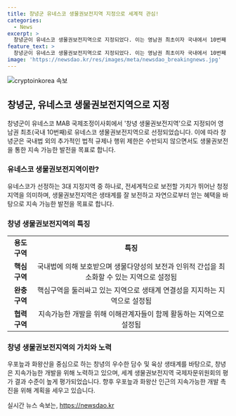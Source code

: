 ```yaml
---
title: 창녕군 유네스코 생물권보전지역 지정으로 세계적 관심!
categories:
  - News
excerpt: >
  창녕군이 유네스코 생물권보전지역으로 지정되었다. 이는 영남권 최초이자 국내에서 10번째 지정된 것으로, 국제적으로 생물다양성을 보전하고 지속 가능한 발전을 목표로 한다. 이러한 지정으로 인해 지역의 생태·사회·문화·경제 상황을 종합적으로 고려해 핵심, 완충, 협력 3개 용도구역으로 설정되었다. 이에 대한 국제자문위원회의 평가도 높은 수준이며, 창녕군은 앞으로 지역경제 활성화를 위해 최선을 다할 계획이다.
feature_text: >
  창녕군이 유네스코 생물권보전지역으로 지정되었다. 이는 영남권 최초이자 국내에서 10번째 지정된 것으로, 국제적으로 생물다양성을 보전하고 지속 가능한 발전을 목표로 한다. 이러한 지정으로 인해 지역의 생태·사회·문화·경제 상황을 종합적으로 고려해 핵심, 완충, 협력 3개 용도구역으로 설정되었다. 이에 대한 국제자문위원회의 평가도 높은 수준이며, 창녕군은 앞으로 지역경제 활성화를 위해 최선을 다할 계획이다.
image: 'https://newsdao.kr/res/images/meta/newsdao_breakingnews.jpg'
---
```


<p><img src="https://newsdao.kr/res/images/meta/newsdao_breakingnews.jpg" alt="cryptoinkorea 속보" /></p>

<h2 data-ke-size="size26">창녕군, 유네스코 생물권보전지역으로 지정</h2>

<p data-ke-size="size16">창녕군이 유네스코 MAB 국제조정이사회에서 '창녕 생물권보전지역'으로 지정되어 영남권 최초(국내 10번째)로 유네스코 생물권보전지역으로 선정되었습니다. 이에 따라 창녕군은 국내법 외의 추가적인 법적 규제나 행위 제한은 수반되지 않으면서도 생물권보전을 통한 지속 가능한 발전을 목표로 합니다.</p>

<h3>유네스코 생물권보전지역이란?</h3>

<p data-ke-size="size16">유네스코가 선정하는 3대 지정지역 중 하나로, 전세계적으로 보전할 가치가 뛰어난 청정지역을 의미하며, 생물권보전지역은 생태계를 잘 보전하고 자연으로부터 얻는 혜택을 바탕으로 지속 가능한 발전을 목표로 합니다.</p>

<h3>창녕 생물권보전지역의 특징</h3>

<table>
    <tbody>
        <tr>
            <td style="text-align: center; height: 17px;"><b>용도구역</b></td>
            <td style="text-align: center; height: 17px;"><b>특징</b></td>
        </tr>
        <tr>
            <td style="text-align: center; height: 17px;"><b>핵심구역</b></td>
            <td style="text-align: center; height: 17px;">국내법에 의해 보호받으며 생물다양성의 보전과 인위적 간섭을 최소화할 수 있는 지역으로 설정됨</td>
        </tr>
        <tr>
            <td style="text-align: center; height: 17px;"><b>완충구역</b></td>
            <td style="text-align: center; height: 17px;">핵심구역을 둘러싸고 있는 지역으로 생태계 연결성을 지지하는 지역으로 설정됨</td>
        </tr>
        <tr>
            <td style="text-align: center; height: 17px;"><b>협력구역</b></td>
            <td style="text-align: center; height: 17px;">지속가능한 개발을 위해 이해관계자들이 함께 활동하는 지역으로 설정됨</td>
        </tr>
    </tbody>
</table>

<h3>창녕 생물권보전지역의 가치와 노력</h3>

<p data-ke-size="size16">우포늪과 화왕산을 중심으로 하는 창녕의 우수한 담수 및 육상 생태계를 바탕으로, 창녕은 지속가능한 개발을 위해 노력하고 있으며, 세계 생물권보전지역 국제자문위원회의 평가 결과 수준이 높게 평가되었습니다. 향후 우포늪과 화왕산 인근의 지속가능한 개발 촉진을 위해 계획을 세우고 있습니다.</p>
실시간 뉴스 속보는, <a href="https://newsdao.kr" rel="dofollow">https://newsdao.kr</a>


